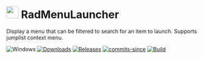 <!-- ![Icon](res/RadMenuLauncher.ico) RadMenuLauncher -->
<img src="res/RadMenuLauncher.ico" width=32/> RadMenuLauncher
==========

Display a menu that can be filtered to search for an item to launch. Supports jumplist context menu.

![Windows](https://img.shields.io/badge/platform-Windows-blue.svg)
[![Downloads](https://img.shields.io/github/downloads/RadAd/RadMenuLauncher/total.svg)](https://github.com/RadAd/RadMenuLauncher/releases/latest)
[![Releases](https://img.shields.io/github/release/RadAd/RadMenuLauncher.svg)](https://github.com/RadAd/RadMenuLauncher/releases/latest)
[![commits-since](https://img.shields.io/github/commits-since/RadAd/RadMenuLauncher/latest.svg)](commits/master)
[![Build](https://img.shields.io/appveyor/ci/RadAd/RadMenuLauncher.svg)](https://ci.appveyor.com/project/RadAd/RadMenuLauncher)
